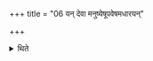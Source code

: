 +++
title = "06 यन् देवा मनुष्येषूपवेषमधारयन्"

+++

<details><summary>थिते</summary>

6. With yam deva manuṣyeṣu...[^1] he conceals the Upaveṣa (poking-stick) with the broad end from the east to the west on the rubbish heap.[^2]  

[^1-2]: See TB III.3.11.1-2.
</details>
